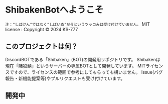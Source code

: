 # ShibakenBotへようこそ
`注："しばけん"ではなく"しばいぬ"だろというツッコみは受け付けていません。`
MIT license : Copyright © 2024 KS-777
## このプロジェクトは何？
DiscordBOTである「Shibaken」(BOT)の開発用リポジトリです。
Shibakenは現在「賭狼鯖」というサーバーの専属BOTとして開発しています。
MITライセンスですので、ライセンスの範囲で参考にしてもらっても構いません。
Issue(バグ報告・新機能提案等)やプルリクエストも受け付けています。
## 開発中